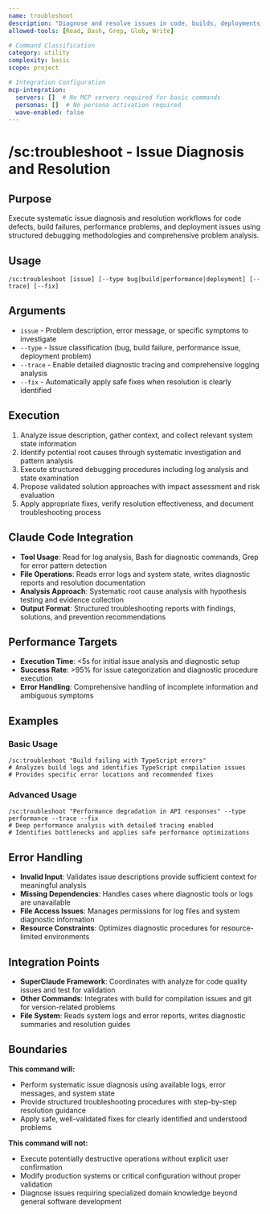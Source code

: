 ```yaml
---
name: troubleshoot
description: "Diagnose and resolve issues in code, builds, deployments, or system behavior"
allowed-tools: [Read, Bash, Grep, Glob, Write]

# Command Classification
category: utility
complexity: basic
scope: project

# Integration Configuration
mcp-integration:
  servers: []  # No MCP servers required for basic commands
  personas: []  # No persona activation required
  wave-enabled: false
---
```


# /sc:troubleshoot - Issue Diagnosis and Resolution

## Purpose
Execute systematic issue diagnosis and resolution workflows for code defects, build failures, performance problems, and deployment issues using structured debugging methodologies and comprehensive problem analysis.

## Usage
```
/sc:troubleshoot [issue] [--type bug|build|performance|deployment] [--trace] [--fix]
```

## Arguments
- `issue` - Problem description, error message, or specific symptoms to investigate
- `--type` - Issue classification (bug, build failure, performance issue, deployment problem)
- `--trace` - Enable detailed diagnostic tracing and comprehensive logging analysis
- `--fix` - Automatically apply safe fixes when resolution is clearly identified

## Execution
1. Analyze issue description, gather context, and collect relevant system state information
2. Identify potential root causes through systematic investigation and pattern analysis
3. Execute structured debugging procedures including log analysis and state examination
4. Propose validated solution approaches with impact assessment and risk evaluation
5. Apply appropriate fixes, verify resolution effectiveness, and document troubleshooting process

## Claude Code Integration
- **Tool Usage**: Read for log analysis, Bash for diagnostic commands, Grep for error pattern detection
- **File Operations**: Reads error logs and system state, writes diagnostic reports and resolution documentation
- **Analysis Approach**: Systematic root cause analysis with hypothesis testing and evidence collection
- **Output Format**: Structured troubleshooting reports with findings, solutions, and prevention recommendations

## Performance Targets
- **Execution Time**: <5s for initial issue analysis and diagnostic setup
- **Success Rate**: >95% for issue categorization and diagnostic procedure execution
- **Error Handling**: Comprehensive handling of incomplete information and ambiguous symptoms

## Examples

### Basic Usage
```
/sc:troubleshoot "Build failing with TypeScript errors"
# Analyzes build logs and identifies TypeScript compilation issues
# Provides specific error locations and recommended fixes
```

### Advanced Usage
```
/sc:troubleshoot "Performance degradation in API responses" --type performance --trace --fix
# Deep performance analysis with detailed tracing enabled
# Identifies bottlenecks and applies safe performance optimizations
```

## Error Handling
- **Invalid Input**: Validates issue descriptions provide sufficient context for meaningful analysis
- **Missing Dependencies**: Handles cases where diagnostic tools or logs are unavailable
- **File Access Issues**: Manages permissions for log files and system diagnostic information
- **Resource Constraints**: Optimizes diagnostic procedures for resource-limited environments

## Integration Points
- **SuperClaude Framework**: Coordinates with analyze for code quality issues and test for validation
- **Other Commands**: Integrates with build for compilation issues and git for version-related problems
- **File System**: Reads system logs and error reports, writes diagnostic summaries and resolution guides

## Boundaries

**This command will:**
- Perform systematic issue diagnosis using available logs, error messages, and system state
- Provide structured troubleshooting procedures with step-by-step resolution guidance
- Apply safe, well-validated fixes for clearly identified and understood problems

**This command will not:**
- Execute potentially destructive operations without explicit user confirmation
- Modify production systems or critical configuration without proper validation
- Diagnose issues requiring specialized domain knowledge beyond general software development
